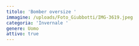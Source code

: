```yaml
---
titolo: 'Bomber oversize '
immagine: /uploads/Foto_Giubbotti/IMG-3619.jpeg
categoria: 'Invernale '
genere: Uomo
attivo: true
---
```


